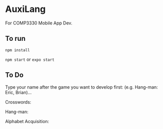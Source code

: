 # AuxiLang
For COMP3330 Mobile App Dev.

## To run
`npm install`

`npm start` or `expo start`

## To Do
Type your name after the game you want to develop first: (e.g. Hang-man: Eric, Brian)...

Crosswords:

Hang-man:

Alphabet Acquisition:
